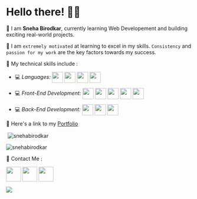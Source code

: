 # Hello there! 👋🏻


📌 I am **Sneha Birodkar**, currently learning Web Developement and building exciting real-world projects.

📌 I am `extremely motivated` at learning to excel in my skills. `Consistency` and `passion for my work` are the key factors towards my success.


📌 My technical skills include :


 - 💻 *Languages:*  <img align="center" height="30" src="https://img.icons8.com/color/144/000000/javascript.png"/> <img align="center" height="30" src="https://img.icons8.com/ultraviolet/480/000000/react.png"/> <img align="center" height="30" src="https://img.icons8.com/color/48/000000/typescript.png"/> <img align="center" height="30" src="https://user-images.githubusercontent.com/69760792/121766706-a67ec180-cb71-11eb-923d-69fc323bafa4.png"/>

 - 💻 *Front-End Development:* <img align="center" height="30" src="https://img.icons8.com/color/144/000000/html-5.png"/> <img align="center" height="30" src="https://img.icons8.com/color/144/000000/css3.png"/> <img align="center" height="30" src="https://img.icons8.com/color/144/000000/javascript.png"/> <img align="center" height="30" src="https://img.icons8.com/ultraviolet/480/000000/react.png"/> <img align="center" height="30" src="https://img.icons8.com/color/48/000000/typescript.png"/> 

 - 💻 *Back-End Development:*  <img align="center" height="30" src="https://user-images.githubusercontent.com/69760792/121766706-a67ec180-cb71-11eb-923d-69fc323bafa4.png"/>  <img align="center" height="30" src="https://img.icons8.com/color/48/000000/mongodb.png"/> <img align="center" height="30" src="https://img.icons8.com/color/48/000000/php.png"/>

 


📌 Here's a link to my [Portfolio](https://www.snehabirodkar.ml/)



<p>&nbsp;<img align="center" src="https://github-readme-stats.vercel.app/api?username=snehabirodkar&show_icons=true&locale=en" alt="snehabirodkar" /></p>

<p><img align="center" src="https://github-readme-streak-stats.herokuapp.com/?user=snehabirodkar&" alt="snehabirodkar" /></p>

📌 Contact Me :

[<img align="center" height="40" src="https://img.icons8.com/color/48/000000/hot-article.png"/>](https://hashnode.com/@snehabirodkar)
[<img align="center" height="40" src="https://img.icons8.com/color/144/000000/linkedin.png"/>](https://www.linkedin.com/in/snehabirodkar/)
[<img align="center" height="40" src="https://img.icons8.com/fluent/144/000000/twitter.png"/>](https://twitter.com/SnehaBirodkar)

![](https://visitor-badge.glitch.me/badge?page_id=snehabirodkar.snehabirodkar)


